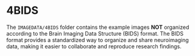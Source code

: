 # 4BIDS

The `IMAGEDATA/4BIDS` folder contains the example images **NOT** organized according to the Brain Imaging Data Structure (BIDS) format. The BIDS format provides a standardized way to organize and share neuroimaging data, making it easier to collaborate and reproduce research findings.